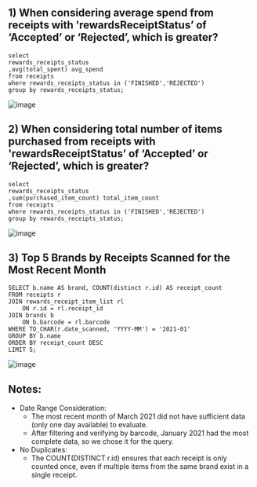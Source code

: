 ## 1) When considering average spend from receipts with 'rewardsReceiptStatus’ of ‘Accepted’ or ‘Rejected’, which is greater?
```
select
rewards_receipts_status
,avg(total_spent) avg_spend
from receipts 
where rewards_receipts_status in ('FINISHED','REJECTED')
group by rewards_receipts_status;
```
![image](https://github.com/user-attachments/assets/a0d7e056-29ad-48e7-b8a2-6ff9e6529252)

## 2) When considering total number of items purchased from receipts with 'rewardsReceiptStatus’ of ‘Accepted’ or ‘Rejected’, which is greater?
```
select 
rewards_receipts_status
,sum(purchased_item_count) total_item_count
from receipts 
where rewards_receipts_status in ('FINISHED','REJECTED')
group by rewards_receipts_status;
```
![image](https://github.com/user-attachments/assets/1e8244e4-0c88-4c69-b98d-4bfa360f7348)

## 3) Top 5 Brands by Receipts Scanned for the Most Recent Month
```
SELECT b.name AS brand, COUNT(distinct r.id) AS receipt_count
FROM receipts r
JOIN rewards_receipt_item_list rl
    ON r.id = rl.receipt_id
JOIN brands b
    ON b.barcode = rl.barcode
WHERE TO_CHAR(r.date_scanned, 'YYYY-MM') = '2021-01'
GROUP BY b.name
ORDER BY receipt_count DESC
LIMIT 5;
```
![image](https://github.com/user-attachments/assets/d6f1cff5-5189-46fd-a1d2-7517c4952c7d)

## Notes:
* Date Range Consideration:
  * The most recent month of March 2021 did not have sufficient data (only one day available) to evaluate.
  * After filtering and verifying by barcode, January 2021 had the most complete data, so we chose it for the query.
* No Duplicates:
   * The COUNT(DISTINCT r.id) ensures that each receipt is only counted once, even if multiple items from the same brand exist in a single receipt.

